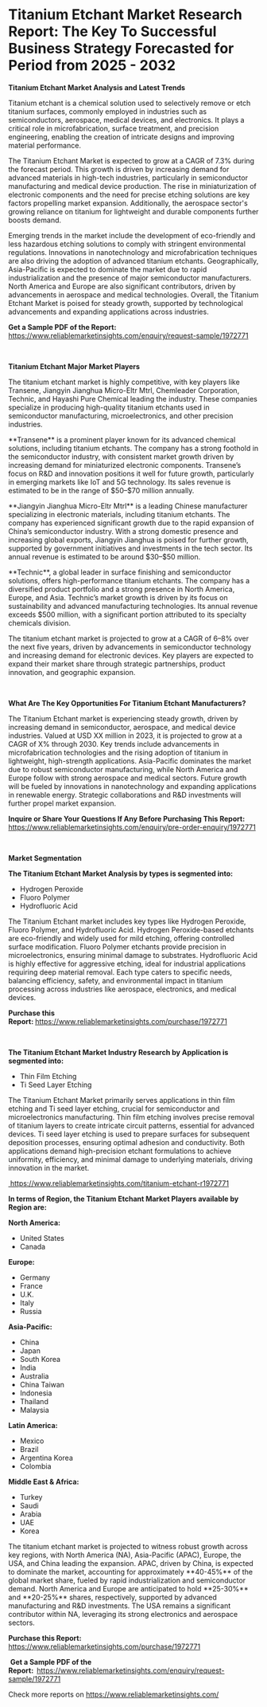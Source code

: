 <p><h1>Titanium Etchant Market Research Report: The Key To Successful Business Strategy Forecasted for Period from 2025 - 2032</h1></p><p><strong>Titanium Etchant Market Analysis and Latest Trends</strong></p>
<p><p>Titanium etchant is a chemical solution used to selectively remove or etch titanium surfaces, commonly employed in industries such as semiconductors, aerospace, medical devices, and electronics. It plays a critical role in microfabrication, surface treatment, and precision engineering, enabling the creation of intricate designs and improving material performance.</p><p>The Titanium Etchant Market is expected to grow at a CAGR of 7.3% during the forecast period. This growth is driven by increasing demand for advanced materials in high-tech industries, particularly in semiconductor manufacturing and medical device production. The rise in miniaturization of electronic components and the need for precise etching solutions are key factors propelling market expansion. Additionally, the aerospace sector's growing reliance on titanium for lightweight and durable components further boosts demand.</p><p>Emerging trends in the market include the development of eco-friendly and less hazardous etching solutions to comply with stringent environmental regulations. Innovations in nanotechnology and microfabrication techniques are also driving the adoption of advanced titanium etchants. Geographically, Asia-Pacific is expected to dominate the market due to rapid industrialization and the presence of major semiconductor manufacturers. North America and Europe are also significant contributors, driven by advancements in aerospace and medical technologies. Overall, the Titanium Etchant Market is poised for steady growth, supported by technological advancements and expanding applications across industries.</p></p>
<p><strong>Get a Sample PDF of the Report:&nbsp;</strong> <a href="https://www.reliablemarketinsights.com/enquiry/request-sample/1972771?utm_campaign=1894&utm_medium=2&utm_source=Github&utm_content=ia&utm_term=30012025&utm_id=titanium-etchant">https://www.reliablemarketinsights.com/enquiry/request-sample/1972771</a></p>
<p>&nbsp;</p>
<p><strong>Titanium Etchant Major Market Players</strong></p>
<p><p>The titanium etchant market is highly competitive, with key players like Transene, Jiangyin Jianghua Micro-Eltr Mtrl, Chemleader Corporation, Technic, and Hayashi Pure Chemical leading the industry. These companies specialize in producing high-quality titanium etchants used in semiconductor manufacturing, microelectronics, and other precision industries.</p><p>**Transene** is a prominent player known for its advanced chemical solutions, including titanium etchants. The company has a strong foothold in the semiconductor industry, with consistent market growth driven by increasing demand for miniaturized electronic components. Transene’s focus on R&D and innovation positions it well for future growth, particularly in emerging markets like IoT and 5G technology. Its sales revenue is estimated to be in the range of $50–$70 million annually.</p><p>**Jiangyin Jianghua Micro-Eltr Mtrl** is a leading Chinese manufacturer specializing in electronic materials, including titanium etchants. The company has experienced significant growth due to the rapid expansion of China’s semiconductor industry. With a strong domestic presence and increasing global exports, Jiangyin Jianghua is poised for further growth, supported by government initiatives and investments in the tech sector. Its annual revenue is estimated to be around $30–$50 million.</p><p>**Technic**, a global leader in surface finishing and semiconductor solutions, offers high-performance titanium etchants. The company has a diversified product portfolio and a strong presence in North America, Europe, and Asia. Technic’s market growth is driven by its focus on sustainability and advanced manufacturing technologies. Its annual revenue exceeds $500 million, with a significant portion attributed to its specialty chemicals division.</p><p>The titanium etchant market is projected to grow at a CAGR of 6–8% over the next five years, driven by advancements in semiconductor technology and increasing demand for electronic devices. Key players are expected to expand their market share through strategic partnerships, product innovation, and geographic expansion.</p></p>
<p>&nbsp;</p>
<p><strong>What Are The Key Opportunities For Titanium Etchant Manufacturers?</strong></p>
<p><p>The Titanium Etchant market is experiencing steady growth, driven by increasing demand in semiconductor, aerospace, and medical device industries. Valued at USD XX million in 2023, it is projected to grow at a CAGR of X% through 2030. Key trends include advancements in microfabrication technologies and the rising adoption of titanium in lightweight, high-strength applications. Asia-Pacific dominates the market due to robust semiconductor manufacturing, while North America and Europe follow with strong aerospace and medical sectors. Future growth will be fueled by innovations in nanotechnology and expanding applications in renewable energy. Strategic collaborations and R&D investments will further propel market expansion.</p></p>
<p><strong>Inquire or Share Your Questions If Any Before Purchasing This Report:</strong> <a href="https://www.reliablemarketinsights.com/enquiry/pre-order-enquiry/1972771?utm_campaign=1894&utm_medium=2&utm_source=Github&utm_content=ia&utm_term=30012025&utm_id=titanium-etchant">https://www.reliablemarketinsights.com/enquiry/pre-order-enquiry/1972771</a></p>
<p>&nbsp;</p>
<p><strong>Market Segmentation</strong></p>
<p><strong>The Titanium Etchant Market Analysis by types is segmented into:</strong></p>
<p><ul><li>Hydrogen Peroxide</li><li>Fluoro Polymer</li><li>Hydrofluoric Acid</li></ul></p>
<p><p>The Titanium Etchant market includes key types like Hydrogen Peroxide, Fluoro Polymer, and Hydrofluoric Acid. Hydrogen Peroxide-based etchants are eco-friendly and widely used for mild etching, offering controlled surface modification. Fluoro Polymer etchants provide precision in microelectronics, ensuring minimal damage to substrates. Hydrofluoric Acid is highly effective for aggressive etching, ideal for industrial applications requiring deep material removal. Each type caters to specific needs, balancing efficiency, safety, and environmental impact in titanium processing across industries like aerospace, electronics, and medical devices.</p></p>
<p><strong>Purchase this Report:&nbsp;</strong><a href="https://www.reliablemarketinsights.com/purchase/1972771?utm_campaign=1894&utm_medium=2&utm_source=Github&utm_content=ia&utm_term=30012025&utm_id=titanium-etchant">https://www.reliablemarketinsights.com/purchase/1972771</a></p>
<p>&nbsp;</p>
<p><strong>The Titanium Etchant Market Industry Research by Application is segmented into:</strong></p>
<p><ul><li>Thin Film Etching</li><li>Ti Seed Layer Etching</li></ul></p>
<p><p>The Titanium Etchant Market primarily serves applications in thin film etching and Ti seed layer etching, crucial for semiconductor and microelectronics manufacturing. Thin film etching involves precise removal of titanium layers to create intricate circuit patterns, essential for advanced devices. Ti seed layer etching is used to prepare surfaces for subsequent deposition processes, ensuring optimal adhesion and conductivity. Both applications demand high-precision etchant formulations to achieve uniformity, efficiency, and minimal damage to underlying materials, driving innovation in the market.</p></p>
<p><a href="https://www.reliablemarketinsights.com/titanium-etchant-r1972771?utm_campaign=1894&utm_medium=2&utm_source=Github&utm_content=ia&utm_term=30012025&utm_id=titanium-etchant">&nbsp;https://www.reliablemarketinsights.com/titanium-etchant-r1972771</a></p>
<p><strong>In terms of Region, the Titanium Etchant Market Players available by Region are:</strong></p>
<p>
    <p> <strong> North America: </strong>
        <ul>
            <li>United States</li>
            <li>Canada</li>
        </ul>
        </p> 
    <p> <strong> Europe: </strong>
        <ul>
            <li>Germany</li>
            <li>France</li>
            <li>U.K.</li>
            <li>Italy</li>
            <li>Russia</li>
        </ul>
        </p> 
    <p> <strong> Asia-Pacific: </strong>
        <ul>
            <li>China</li>
            <li>Japan</li>
            <li>South Korea</li>
            <li>India</li>
            <li>Australia</li>
            <li>China Taiwan</li>
            <li>Indonesia</li>
            <li>Thailand</li>
            <li>Malaysia</li>
        </ul>
        </p> 
    <p> <strong> Latin America: </strong>
        <ul>
            <li>Mexico</li>
            <li>Brazil</li>
            <li>Argentina Korea</li>
            <li>Colombia</li>
        </ul>
        </p> 
    <p> <strong> Middle East & Africa: </strong>
        <ul>
            <li>Turkey</li>
            <li>Saudi</li>
            <li>Arabia</li>
            <li>UAE</li>
            <li>Korea</li>
        </ul>
    </p>
    </p>
<p><p>The titanium etchant market is projected to witness robust growth across key regions, with North America (NA), Asia-Pacific (APAC), Europe, the USA, and China leading the expansion. APAC, driven by China, is expected to dominate the market, accounting for approximately **40-45%** of the global market share, fueled by rapid industrialization and semiconductor demand. North America and Europe are anticipated to hold **25-30%** and **20-25%** shares, respectively, supported by advanced manufacturing and R&D investments. The USA remains a significant contributor within NA, leveraging its strong electronics and aerospace sectors.</p></p>
<p><strong>Purchase this Report: </strong><a href="https://www.reliablemarketinsights.com/purchase/1972771?utm_campaign=1894&utm_medium=2&utm_source=Github&utm_content=ia&utm_term=30012025&utm_id=titanium-etchant">https://www.reliablemarketinsights.com/purchase/1972771</a></p>
<p>&nbsp;<strong>Get a Sample PDF of the Report:&nbsp;&nbsp;</strong><a href="https://www.reliablemarketinsights.com/enquiry/request-sample/1972771?utm_campaign=1894&utm_medium=2&utm_source=Github&utm_content=ia&utm_term=30012025&utm_id=titanium-etchant">https://www.reliablemarketinsights.com/enquiry/request-sample/1972771</a></p>
<p><strong></strong></p>
<p>Check more reports on <a href="https://www.reliablemarketinsights.com/?utm_campaign=1894&utm_medium=2&utm_source=Github&utm_content=ia&utm_term=30012025&utm_id=titanium-etchant">https://www.reliablemarketinsights.com/</a></p>